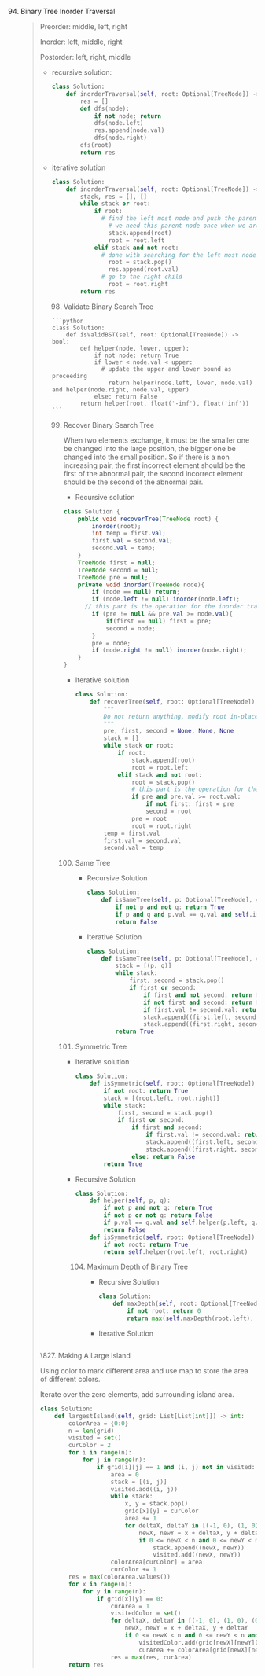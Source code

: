 94. Binary Tree Inorder Traversal

    > Preorder: middle, left, right
    >
    > Inorder: left, middle, right
    >
    > Postorder: left, right, middle
    >
    > - recursive solution: 
    >
    >   ```python
    >   class Solution:
    >       def inorderTraversal(self, root: Optional[TreeNode]) -> List[int]:
    >           res = []
    >           def dfs(node):
    >               if not node: return
    >               dfs(node.left)
    >               res.append(node.val)
    >               dfs(node.right)
    >           dfs(root)
    >           return res
    >   ```
    >
    > - iterative solution
    >
    >   ```python
    >   class Solution:
    >       def inorderTraversal(self, root: Optional[TreeNode]) -> List[int]:
    >           stack, res = [], []
    >           while stack or root:
    >               if root: 
    >                 # find the left most node and push the parent into the stack
    >             		# we need this parent node once when we are done with the left child and need to go to the right child
    >                   stack.append(root)
    >                   root = root.left
    >               elif stack and not root:
    >                 # done with searching for the left most node, pop out the parent node
    >                   root = stack.pop()
    >                   res.append(root.val)
    >                 # go to the right child
    >                   root = root.right
    >           return res
    >   ```
    >
    >   98.  Validate Binary Search Tree
    >
    >       ```python
    >       class Solution:
    >           def isValidBST(self, root: Optional[TreeNode]) -> bool:
    >               def helper(node, lower, upper):
    >                   if not node: return True
    >                   if lower < node.val < upper: 
    >                     # update the upper and lower bound as proceeding
    >                       return helper(node.left, lower, node.val) and helper(node.right, node.val, upper)
    >                   else: return False
    >               return helper(root, float('-inf'), float('inf'))
    >       ```
    >
    >   99. Recover Binary Search Tree
    >
    >       When two elements exchange, it must be the smaller one be changed into the large position, the bigger one be changed into the small position. So if there is a non increasing pair, the first incorrect element should be the first of the abnormal pair, the second incorrect element should be the second of the abnormal pair.
    >
    >       - Recursive solution
    >
    >       ```java
    >       class Solution {
    >           public void recoverTree(TreeNode root) {
    >               inorder(root);
    >               int temp = first.val;
    >               first.val = second.val;
    >               second.val = temp;
    >           }
    >           TreeNode first = null;
    >           TreeNode second = null;
    >           TreeNode pre = null;
    >           private void inorder(TreeNode node){
    >               if (node == null) return;
    >               if (node.left != null) inorder(node.left);
    >             // this part is the operation for the inorder traverse
    >               if (pre != null && pre.val >= node.val){
    >                   if(first == null) first = pre;
    >                   second = node;
    >               }
    >               pre = node;
    >               if (node.right != null) inorder(node.right);
    >           }
    >       }
    >       ```
    >
    >       - Iterative solution
    >
    >         ```python
    >         class Solution:
    >             def recoverTree(self, root: Optional[TreeNode]) -> None:
    >                 """
    >                 Do not return anything, modify root in-place instead.
    >                 """
    >                 pre, first, second = None, None, None
    >                 stack = []
    >                 while stack or root:
    >                     if root:
    >                         stack.append(root)
    >                         root = root.left
    >                     elif stack and not root:
    >                         root = stack.pop()
    >                         # this part is the operation for the inorder traverse
    >                         if pre and pre.val >= root.val:
    >                             if not first: first = pre
    >                             second = root
    >                         pre = root
    >                         root = root.right
    >                 temp = first.val
    >                 first.val = second.val
    >                 second.val = temp
    >         ```
    >
    >       100. Same Tree
    >
    >            - Recursive Solution
    >
    >              ```python
    >              class Solution:
    >                  def isSameTree(self, p: Optional[TreeNode], q: Optional[TreeNode]) -> bool:
    >                      if not p and not q: return True
    >                      if p and q and p.val == q.val and self.isSameTree(p.left, q.left) and self.isSameTree(p.right, q.right): return True
    >                      return False
    >              ```
    >
    >            - Iterative Solution
    >
    >              ```python
    >              class Solution:
    >                  def isSameTree(self, p: Optional[TreeNode], q: Optional[TreeNode]) -> bool:
    >                      stack = [(p, q)]
    >                      while stack:
    >                          first, second = stack.pop()
    >                          if first or second:
    >                              if first and not second: return False
    >                              if not first and second: return False
    >                              if first.val != second.val: return False
    >                              stack.append((first.left, second.left))
    >                              stack.append((first.right, second.right))
    >                      return True
    >              ```
    >
    >       101. Symmetric Tree
    >
    >       - Iterative solution
    >
    >         ```python
    >         class Solution:
    >             def isSymmetric(self, root: Optional[TreeNode]) -> bool:
    >                 if not root: return True
    >                 stack = [(root.left, root.right)]
    >                 while stack:
    >                     first, second = stack.pop()
    >                     if first or second: 
    >                         if first and second:
    >                             if first.val != second.val: return False
    >                             stack.append((first.left, second.right))
    >                             stack.append((first.right, second.left))
    >                         else: return False
    >                 return True
    >         ```
    >
    >       - Recursive Solution
    >
    >         ```python
    >         class Solution:
    >             def helper(self, p, q):
    >                 if not p and not q: return True
    >                 if not p or not q: return False
    >                 if p.val == q.val and self.helper(p.left, q.right) and self.helper(p.right, q.left): return True
    >                 return False
    >             def isSymmetric(self, root: Optional[TreeNode]) -> bool:
    >                 if not root: return True
    >                 return self.helper(root.left, root.right)
    >         ```
    >
    >         
    >
    >         104. Maximum Depth of Binary Tree
    >
    >              - Recursive Solution
    >
    >                ```python
    >                class Solution:
    >                    def maxDepth(self, root: Optional[TreeNode]) -> int:
    >                        if not root: return 0
    >                        return max(self.maxDepth(root.left), self.maxDepth(root.right)) + 1
    >                ```
    >
    >              - Iterative Solution
    >
    >                ```
    >                
    >                ```
    >
    >                
    >
    > \827. Making A Large Island
    >
    > Using color to mark different area and use map to store the area of different colors.
    >
    > Iterate over the zero elements, add surrounding island area.
    >
    > ```python
    > class Solution:
    >     def largestIsland(self, grid: List[List[int]]) -> int:
    >         colorArea = {0:0}
    >         n = len(grid)
    >         visited = set()
    >         curColor = 2
    >         for i in range(n):
    >             for j in range(n):
    >                 if grid[i][j] == 1 and (i, j) not in visited:
    >                     area = 0
    >                     stack = [(i, j)]
    >                     visited.add((i, j))
    >                     while stack:
    >                         x, y = stack.pop()
    >                         grid[x][y] = curColor
    >                         area += 1
    >                         for deltaX, deltaY in [(-1, 0), (1, 0), (0, 1), (0, -1)]:
    >                             newX, newY = x + deltaX, y + deltaY
    >                             if 0 <= newX < n and 0 <= newY < n and grid[newX][newY] == 1 and (newX, newY) not in visited:
    >                                 stack.append((newX, newY))
    >                                 visited.add((newX, newY))
    >                     colorArea[curColor] = area
    >                     curColor += 1
    >         res = max(colorArea.values())
    >         for x in range(n):
    >             for y in range(n):
    >                 if grid[x][y] == 0:
    >                     curArea = 1
    >                     visitedColor = set()
    >                     for deltaX, deltaY in [(-1, 0), (1, 0), (0, 1), (0, -1)]:
    >                         newX, newY = x + deltaX, y + deltaY
    >                         if 0 <= newX < n and 0 <= newY < n and grid[newX][newY] != 0 and grid[newX][newY] not in visitedColor:
    >                             visitedColor.add(grid[newX][newY])
    >                             curArea += colorArea[grid[newX][newY]]
    >                     res = max(res, curArea)
    >         return res
    > ```
    >
    > 
